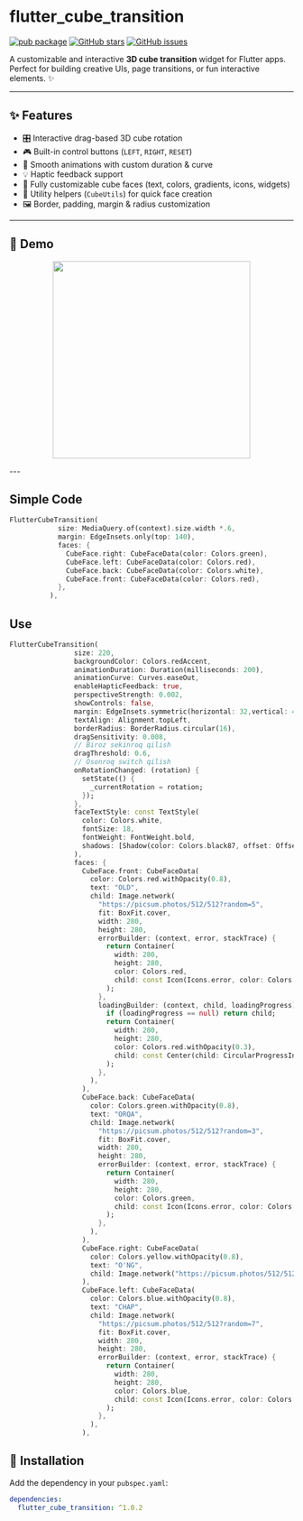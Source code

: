 # flutter_cube_transition

[![pub package](https://img.shields.io/pub/v/flutter_cube_transition.svg)](https://pub.dev/packages/flutter_cube_transition)
[![GitHub stars](https://img.shields.io/github/stars/asseries/flutter_cube_transition)](https://github.com/asseries/flutter_cube_transition)
[![GitHub issues](https://img.shields.io/github/issues/asseries/flutter_cube_transition)](https://github.com/asseries/flutter_cube_transition/issues)

A customizable and interactive **3D cube transition** widget for Flutter apps.  
Perfect for building creative UIs, page transitions, or fun interactive elements. ✨

---

## ✨ Features

- 🎛 Interactive drag-based 3D cube rotation
- 🎮 Built-in control buttons (`LEFT`, `RIGHT`, `RESET`)
- 📱 Smooth animations with custom duration & curve
- 💡 Haptic feedback support
- 🎨 Fully customizable cube faces (text, colors, gradients, icons, widgets)
- 🔧 Utility helpers (`CubeUtils`) for quick face creation
- 🖼 Border, padding, margin & radius customization

---

## 📸 Demo

<p  align="center">
<img  src="https://raw.githubusercontent.com/asseries/flutter_cube_transition/main/doc/demo.gif?raw=true"  width="350"/>
<br>
</p>
---

## Simple Code

```dart
FlutterCubeTransition(
            size: MediaQuery.of(context).size.width *.6,
            margin: EdgeInsets.only(top: 140),
            faces: {
              CubeFace.right: CubeFaceData(color: Colors.green),
              CubeFace.left: CubeFaceData(color: Colors.red),
              CubeFace.back: CubeFaceData(color: Colors.white),
              CubeFace.front: CubeFaceData(color: Colors.red),
            },
          ),
```

## Use
```dart
FlutterCubeTransition(
                size: 220,
                backgroundColor: Colors.redAccent,
                animationDuration: Duration(milliseconds: 200),
                animationCurve: Curves.easeOut,
                enableHapticFeedback: true,
                perspectiveStrength: 0.002,
                showControls: false,
                margin: EdgeInsets.symmetric(horizontal: 32,vertical: 48),
                textAlign: Alignment.topLeft,
                borderRadius: BorderRadius.circular(16),
                dragSensitivity: 0.008,
                // Biroz sekinroq qilish
                dragThreshold: 0.6,
                // Osonroq switch qilish
                onRotationChanged: (rotation) {
                  setState(() {
                    _currentRotation = rotation;
                  });
                },
                faceTextStyle: const TextStyle(
                  color: Colors.white,
                  fontSize: 18,
                  fontWeight: FontWeight.bold,
                  shadows: [Shadow(color: Colors.black87, offset: Offset(2, 2), blurRadius: 6)],
                ),
                faces: {
                  CubeFace.front: CubeFaceData(
                    color: Colors.red.withOpacity(0.8),
                    text: "OLD",
                    child: Image.network(
                      "https://picsum.photos/512/512?random=5",
                      fit: BoxFit.cover,
                      width: 280,
                      height: 280,
                      errorBuilder: (context, error, stackTrace) {
                        return Container(
                          width: 280,
                          height: 280,
                          color: Colors.red,
                          child: const Icon(Icons.error, color: Colors.white, size: 50),
                        );
                      },
                      loadingBuilder: (context, child, loadingProgress) {
                        if (loadingProgress == null) return child;
                        return Container(
                          width: 280,
                          height: 280,
                          color: Colors.red.withOpacity(0.3),
                          child: const Center(child: CircularProgressIndicator(color: Colors.white)),
                        );
                      },
                    ),
                  ),
                  CubeFace.back: CubeFaceData(
                    color: Colors.green.withOpacity(0.8),
                    text: "ORQA",
                    child: Image.network(
                      "https://picsum.photos/512/512?random=3",
                      fit: BoxFit.cover,
                      width: 280,
                      height: 280,
                      errorBuilder: (context, error, stackTrace) {
                        return Container(
                          width: 280,
                          height: 280,
                          color: Colors.green,
                          child: const Icon(Icons.error, color: Colors.white, size: 50),
                        );
                      },
                    ),
                  ),
                  CubeFace.right: CubeFaceData(
                    color: Colors.yellow.withOpacity(0.8),
                    text: "O'NG",
                    child: Image.network("https://picsum.photos/512/512?random=9"),
                  ),
                  CubeFace.left: CubeFaceData(
                    color: Colors.blue.withOpacity(0.8),
                    text: "CHAP",
                    child: Image.network(
                      "https://picsum.photos/512/512?random=7",
                      fit: BoxFit.cover,
                      width: 280,
                      height: 280,
                      errorBuilder: (context, error, stackTrace) {
                        return Container(
                          width: 280,
                          height: 280,
                          color: Colors.blue,
                          child: const Icon(Icons.error, color: Colors.white, size: 50),
                        );
                      },
                    ),
                  ),
```


## 🚀 Installation

Add the dependency in your `pubspec.yaml`:

```yaml
dependencies:
  flutter_cube_transition: ^1.0.2
```
